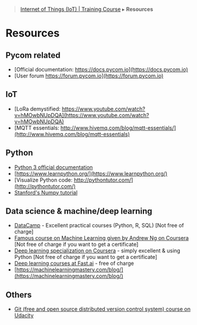 > [Internet of Things (IoT) | Training Course](resources.md) ▸ **Resources**

# Resources

## Pycom related

* [Official documentation: https://docs.pycom.io](https://docs.pycom.io)
* [User forum https://forum.pycom.io](https://forum.pycom.io)

## IoT
* [LoRa demystified: https://www.youtube.com/watch?v=hMOwbNUpDQA](https://www.youtube.com/watch?v=hMOwbNUpDQA)
* [MQTT essentials: http://www.hivemq.com/blog/mqtt-essentials/](http://www.hivemq.com/blog/mqtt-essentials)

## Python
* [Python 3 official documentation](https://docs.python.org/3)
* [https://www.learnpython.org/](https://www.learnpython.org/)
* [Visualize Python code: http://pythontutor.com/](http://pythontutor.com/)
* [Stanford's Numpy tutorial](http://cs231n.github.io/python-numpy-tutorial)

## Data science & machine/deep learning
* [DataCamp](https://www.datacamp.com) - Excellent practical courses (Python, R, SQL) [Not free of charge]
* [Famous course on Machine Learning given by Andrew Ng on Coursera](https://www.coursera.org/learn/machine-learning) [Not free of charge if you want to get a certificate]
* [Deep learning specialization on Coursera](https://www.coursera.org/specializations/deep-learning) - simply excellent & using Python [Not free of charge if you want to get a certificate]
* [Deep learning courses at Fast.ai](http://course.fast.ai/) - free of charge
* [https://machinelearningmastery.com/blog/](https://machinelearningmastery.com/blog/)


## Others
* [Git (free and open source distributed version control system) course on Udacity](https://www.udacity.com/course/how-to-use-git-and-github--ud775)

